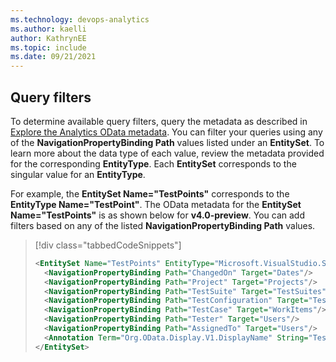 ```yaml
---
ms.technology: devops-analytics
ms.author: kaelli
author: KathrynEE
ms.topic: include
ms.date: 09/21/2021
---
```


## Query filters

To determine available query filters, query the metadata as described in [Explore the Analytics OData metadata](../../extend-analytics/analytics-metadata.md). You can filter your queries using any of the **NavigationPropertyBinding Path** values listed under an **EntitySet**. To learn more about the data type of each value, review the metadata provided for the corresponding **EntityType**. Each **EntitySet** corresponds to the singular value for an **EntityType**. 


For example, the **EntitySet Name="TestPoints"** corresponds to the **EntityType Name="TestPoint"**. The OData metadata for the **EntitySet Name="TestPoints"** is as shown below for **v4.0-preview**.  You can add filters based on any of the listed **NavigationPropertyBinding Path** values. 

> [!div class="tabbedCodeSnippets"]
> ```XML
> <EntitySet Name="TestPoints" EntityType="Microsoft.VisualStudio.Services.Analytics.Model.TestPoint">
> 	<NavigationPropertyBinding Path="ChangedOn" Target="Dates"/>
> 	<NavigationPropertyBinding Path="Project" Target="Projects"/>
> 	<NavigationPropertyBinding Path="TestSuite" Target="TestSuites"/>
> 	<NavigationPropertyBinding Path="TestConfiguration" Target="TestConfigurations"/>
> 	<NavigationPropertyBinding Path="TestCase" Target="WorkItems"/>
> 	<NavigationPropertyBinding Path="Tester" Target="Users"/>
> 	<NavigationPropertyBinding Path="AssignedTo" Target="Users"/>
> 	<Annotation Term="Org.OData.Display.V1.DisplayName" String="Test Points"/>
> </EntitySet>
> ```


